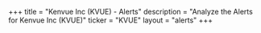 +++
title = "Kenvue Inc (KVUE) - Alerts"
description = "Analyze the Alerts for Kenvue Inc (KVUE)"
ticker = "KVUE"
layout = "alerts"
+++

